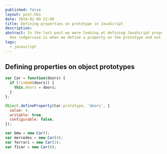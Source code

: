 ```yaml
---
published: false
layout: post.hbs
date: 2014-02-09 12:00
title: Defining properties on prototype in JavaScript
description:
abstract: In the last post we were looking at defining JavaScript properties.
  One (edge)case is when we define a property on the prototype and not on the object itself. Let's take a look at what happens.
tags:
  - javascript
---
```


## Defining properties on object prototypes

```js
var Car = function(doors) {
  if (!isNaN(doors)) {
    this.doors = doors;
  }
};

Object.defineProperty(Car.prototype, 'doors', {
  value: 4,
  writable: true,
  configurable: false,
});

var bmw = new Car();
var mercedes = new Car(4);
var ferrari = new Car(2);
var f1car = new Car(0);
```
